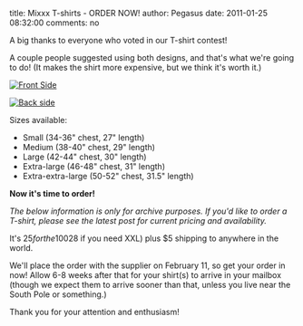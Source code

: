 title: Mixxx T-shirts - ORDER NOW!
author: Pegasus
date: 2011-01-25 08:32:00
comments: no

A big thanks to everyone who voted in our T-shirt contest!

A couple people suggested using both designs, and that's what we're going to do!
(It makes the shirt more expensive, but we think it's worth it.)

[![Front Side]({static}/images/news/orderfront.jpeg)]({static}/images/news/orderfront.jpeg)

[![Back side]({static}/images/news/orderback.jpeg)]({static}/images/news/orderback.jpeg)

Sizes available:

- Small (34-36" chest, 27" length)
- Medium (38-40" chest, 29" length)
- Large (42-44" chest, 30" length)
- Extra-large (46-48" chest, 31" length)
- Extra-extra-large (50-52" chest, 31.5" length)

**Now it's time to order!**

*The below information is only for archive purposes. If you'd like to order a T-shirt, please see the latest post for current pricing and availability.*

It's $25 for the 100% preshrunk cotton T-Shirt ($28 if you need XXL) plus $5 shipping to anywhere in the world.

We'll place the order with the supplier on February 11, so get your order in now!
Allow 6-8 weeks after that for your shirt(s) to arrive in your mailbox (though we expect them to arrive sooner than that, unless you live near the South Pole or something.)

Thank you for your attention and enthusiasm!
